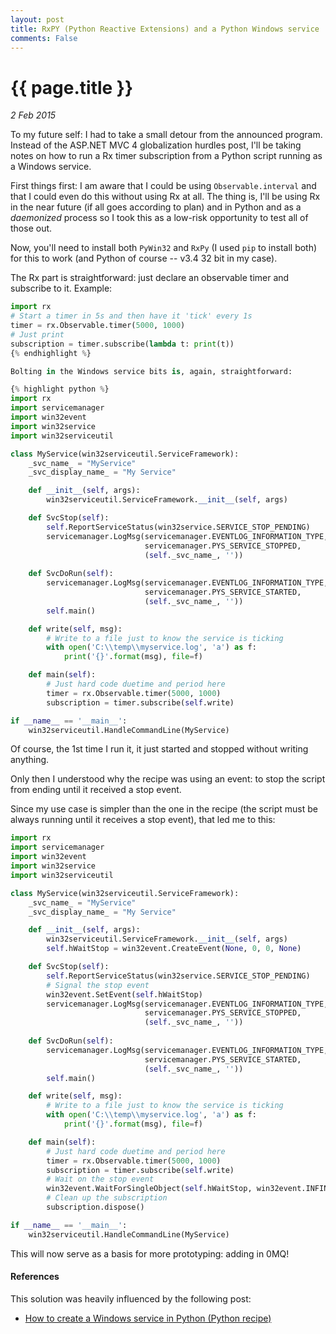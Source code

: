 ```yaml
---
layout: post
title: RxPY (Python Reactive Extensions) and a Python Windows service
comments: False
---
```


# {{ page.title }}

_2 Feb 2015_

To my future self: I had to take a small detour from the announced program. Instead of the ASP.NET MVC 4 globalization hurdles post, I'll be taking notes on how to run a Rx timer subscription from a Python script running as a Windows service.

First things first: I am aware that I could be using `Observable.interval` and that I could even do this without using Rx at all. The thing is, I'll be using Rx in the near future (if all goes according to plan) and in Python and as a _daemonized_ process so I took this as a low-risk opportunity to test all of those out.

Now, you'll need to install both `PyWin32` and `RxPy` (I used `pip` to install both) for this to work (and Python of course -- v3.4 32 bit in my case).

The Rx part is straightforward: just declare an observable timer and subscribe to it. Example:

``` python
import rx
# Start a timer in 5s and then have it 'tick' every 1s
timer = rx.Observable.timer(5000, 1000)
# Just print
subscription = timer.subscribe(lambda t: print(t))
{% endhighlight %}

Bolting in the Windows service bits is, again, straightforward:

{% highlight python %}
import rx
import servicemanager
import win32event
import win32service
import win32serviceutil

class MyService(win32serviceutil.ServiceFramework):
    _svc_name_ = "MyService"
    _svc_display_name_ = "My Service"

    def __init__(self, args):
        win32serviceutil.ServiceFramework.__init__(self, args)

    def SvcStop(self):
        self.ReportServiceStatus(win32service.SERVICE_STOP_PENDING)
        servicemanager.LogMsg(servicemanager.EVENTLOG_INFORMATION_TYPE,
                              servicemanager.PYS_SERVICE_STOPPED,
                              (self._svc_name_, ''))
    
    def SvcDoRun(self):
        servicemanager.LogMsg(servicemanager.EVENTLOG_INFORMATION_TYPE,
                              servicemanager.PYS_SERVICE_STARTED,
                              (self._svc_name_, ''))
        self.main()

    def write(self, msg):
        # Write to a file just to know the service is ticking
        with open('C:\\temp\\myservice.log', 'a') as f:
            print('{}'.format(msg), file=f)

    def main(self):
        # Just hard code duetime and period here
        timer = rx.Observable.timer(5000, 1000)
        subscription = timer.subscribe(self.write)

if __name__ == '__main__':
    win32serviceutil.HandleCommandLine(MyService)
```

Of course, the 1st time I run it, it just started and stopped without writing anything.

Only then I understood why the recipe was using an event: to stop the script from ending until it received a stop event.

Since my use case is simpler than the one in the recipe (the script must be always running until it receives a stop event), that led me to this:

``` python
import rx
import servicemanager
import win32event
import win32service
import win32serviceutil

class MyService(win32serviceutil.ServiceFramework):
    _svc_name_ = "MyService"
    _svc_display_name_ = "My Service"

    def __init__(self, args):
        win32serviceutil.ServiceFramework.__init__(self, args)
        self.hWaitStop = win32event.CreateEvent(None, 0, 0, None)

    def SvcStop(self):
        self.ReportServiceStatus(win32service.SERVICE_STOP_PENDING)
        # Signal the stop event
        win32event.SetEvent(self.hWaitStop)
        servicemanager.LogMsg(servicemanager.EVENTLOG_INFORMATION_TYPE,
                              servicemanager.PYS_SERVICE_STOPPED,
                              (self._svc_name_, ''))
    
    def SvcDoRun(self):
        servicemanager.LogMsg(servicemanager.EVENTLOG_INFORMATION_TYPE,
                              servicemanager.PYS_SERVICE_STARTED,
                              (self._svc_name_, ''))
        self.main()

    def write(self, msg):
        # Write to a file just to know the service is ticking
        with open('C:\\temp\\myservice.log', 'a') as f:
            print('{}'.format(msg), file=f)

    def main(self):
        # Just hard code duetime and period here
        timer = rx.Observable.timer(5000, 1000)
        subscription = timer.subscribe(self.write)
        # Wait on the stop event
        win32event.WaitForSingleObject(self.hWaitStop, win32event.INFINITE)
        # Clean up the subscription
        subscription.dispose()

if __name__ == '__main__':
    win32serviceutil.HandleCommandLine(MyService)
```

This will now serve as a basis for more prototyping: adding in 0MQ!

#### References

This solution was heavily influenced by the following post:

* [How to create a Windows service in Python (Python recipe)](http://code.activestate.com/recipes/576451-how-to-create-a-windows-service-in-python/)
